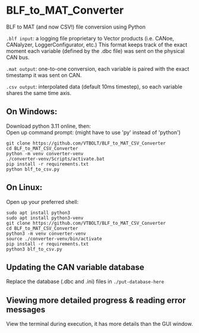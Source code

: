 # BLF_to_MAT_Converter
BLF to MAT (and now CSV!) file conversion using Python

`.blf input`: a logging file proprietary to Vector products (i.e. CANoe, CANalyzer, LoggerConfigurator, etc.) This format keeps track of the exact moment each variable (defined by the .dbc file) was sent on the physical CAN bus.

`.mat output`: one-to-one conversion, each variable is paired with the exact timestamp it was sent on CAN.

`.csv output`: interpolated data (default 10ms timestep), so each variable shares the same time axis.

## On Windows:
Download python 3.11 online, then: <br>
Open up command prompt: (might have to use 'py' instead of 'python')
```
git clone https://github.com/VTBOLT/BLF_to_MAT_CSV_Converter
cd BLF_to_MAT_CSV_Converter
python -m venv converter-venv
./converter-venv/Scripts/activate.bat
pip install -r requirements.txt
python blf_to_csv.py 
```
## On Linux:
Open up your preferred shell:
```
sudo apt install python3
sudo apt install python3-venv
git clone https://github.com/VTBOLT/BLF_to_MAT_CSV_Converter
cd BLF_to_MAT_CSV_Converter
python3 -m venv converter-venv
source ./converter-venv/bin/activate
pip install -r requirements.txt
python3 blf_to_csv.py 
```

## Updating the CAN variable database
Replace the database (.dbc and .ini) files in `./put-database-here` 

## Viewing more detailed progress & reading error messages
View the terminal during execution, it has more details than the GUI window.
